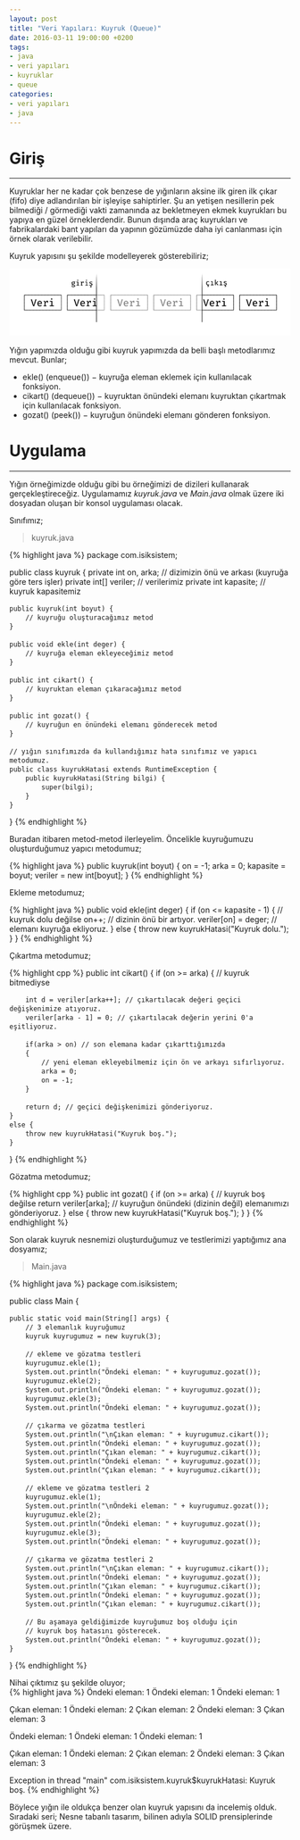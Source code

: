 ```yaml
---
layout: post
title: "Veri Yapıları: Kuyruk (Queue)"
date: 2016-03-11 19:00:00 +0200
tags:
- java
- veri yapıları
- kuyruklar
- queue
categories:
- veri yapıları
- java
---
```


# Giriş
---------

Kuyruklar her ne kadar çok benzese de yığınların aksine ilk giren ilk çıkar (fifo) diye adlandırılan bir işleyişe sahiptirler.
Şu an yetişen nesillerin pek bilmediği / görmediği vakti zamanında az bekletmeyen ekmek kuyrukları bu yapıya en güzel örneklerdendir.
Bunun dışında araç kuyrukları ve fabrikalardaki bant yapıları da yapının gözümüzde daha iyi canlanması için örnek olarak verilebilir.

Kuyruk yapısını şu şekilde modelleyerek gösterebiliriz;  

![Kuyruk Yapısı](/../resimler/kuyrukYapisi.png)

Yığın yapımızda olduğu gibi kuyruk yapımızda da belli başlı metodlarımız mevcut. Bunlar;  

- ekle() (enqueue()) − kuyruğa eleman eklemek için kullanılacak fonksiyon.  
- cikart() (dequeue()) − kuyruktan önündeki elemanı kuyruktan çıkartmak için kullanılacak fonksiyon.  
- gozat() (peek()) − kuyruğun önündeki elemanı gönderen fonksiyon.  

# Uygulama
------------

Yığın örneğimizde olduğu gibi bu örneğimizi de dizileri kullanarak gerçekleştireceğiz.
Uygulamamız *kuyruk.java* ve *Main.java* olmak üzere iki dosyadan oluşan bir konsol uygulaması olacak.

Sınıfımız;

> kuyruk.java  

{% highlight java %}
package com.isiksistem;

public class kuyruk {
    private int on, arka; // dizimizin önü ve arkası (kuyruğa göre ters işler)
    private int[] veriler; // verilerimiz
    private int kapasite; // kuyruk kapasitemiz

    public kuyruk(int boyut) {
        // kuyruğu oluşturacağımız metod
    }

    public void ekle(int deger) {
        // kuyruğa eleman ekleyeceğimiz metod
    }

    public int cikart() {
        // kuyruktan eleman çıkaracağımız metod
    }

    public int gozat() {
        // kuyruğun en önündeki elemanı gönderecek metod
    }

    // yığın sınıfımızda da kullandığımız hata sınıfımız ve yapıcı metodumuz.
    public class kuyrukHatasi extends RuntimeException {
        public kuyrukHatasi(String bilgi) {
            super(bilgi);
        }
    }
}
{% endhighlight %}

Buradan itibaren metod-metod ilerleyelim.
Öncelikle kuyruğumuzu oluşturduğumuz yapıcı metodumuz;  

{% highlight java %}
public kuyruk(int boyut) {
    on = -1;
    arka = 0;
    kapasite = boyut;
    veriler = new int[boyut];
}
{% endhighlight %}

Ekleme metodumuz;   

{% highlight java %}
public void ekle(int deger) {
    if (on <= kapasite - 1) { // kuyruk dolu değilse
        on++; // dizinin önü bir artıyor.
        veriler[on] = deger; // elemanı kuyruğa ekliyoruz.
    }
    else {
        throw new kuyrukHatasi("Kuyruk dolu.");
    }
}
{% endhighlight %}

Çıkartma metodumuz;

{% highlight cpp %}
public int cikart() {
    if (on >= arka) { // kuyruk bitmediyse

        int d = veriler[arka++]; // çıkartılacak değeri geçici değişkenimize atıyoruz.
        veriler[arka - 1] = 0; // çıkartılacak değerin yerini 0'a eşitliyoruz.

        if(arka > on) // son elemana kadar çıkarttığımızda
        {
            // yeni eleman ekleyebilmemiz için ön ve arkayı sıfırlıyoruz.
            arka = 0;
            on = -1;
        }

        return d; // geçici değişkenimizi gönderiyoruz.
    }
    else {
        throw new kuyrukHatasi("Kuyruk boş.");
    }
}
{% endhighlight %}

Gözatma metodumuz;

{% highlight cpp %}
public int gozat() {
    if (on >= arka) { // kuyruk boş değilse
        return veriler[arka]; // kuyruğun önündeki (dizinin değil) elemanımızı gönderiyoruz.
    }
    else {
        throw new kuyrukHatasi("Kuyruk boş.");
    }
}
{% endhighlight %}

Son olarak kuyruk nesnemizi oluşturduğumuz ve testlerimizi yaptığımız ana dosyamız;  

> Main.java  

{% highlight java %}
package com.isiksistem;

public class Main {

    public static void main(String[] args) {
        // 3 elemanlık kuyruğumuz
        kuyruk kuyrugumuz = new kuyruk(3);

        // ekleme ve gözatma testleri
        kuyrugumuz.ekle(1);
        System.out.println("Öndeki eleman: " + kuyrugumuz.gozat());
        kuyrugumuz.ekle(2);
        System.out.println("Öndeki eleman: " + kuyrugumuz.gozat());
        kuyrugumuz.ekle(3);
        System.out.println("Öndeki eleman: " + kuyrugumuz.gozat());

        // çıkarma ve gözatma testleri
        System.out.println("\nÇıkan eleman: " + kuyrugumuz.cikart());
        System.out.println("Öndeki eleman: " + kuyrugumuz.gozat());
        System.out.println("Çıkan eleman: " + kuyrugumuz.cikart());
        System.out.println("Öndeki eleman: " + kuyrugumuz.gozat());
        System.out.println("Çıkan eleman: " + kuyrugumuz.cikart());

        // ekleme ve gözatma testleri 2
        kuyrugumuz.ekle(1);
        System.out.println("\nÖndeki eleman: " + kuyrugumuz.gozat());
        kuyrugumuz.ekle(2);
        System.out.println("Öndeki eleman: " + kuyrugumuz.gozat());
        kuyrugumuz.ekle(3);
        System.out.println("Öndeki eleman: " + kuyrugumuz.gozat());

        // çıkarma ve gözatma testleri 2
        System.out.println("\nÇıkan eleman: " + kuyrugumuz.cikart());
        System.out.println("Öndeki eleman: " + kuyrugumuz.gozat());
        System.out.println("Çıkan eleman: " + kuyrugumuz.cikart());
        System.out.println("Öndeki eleman: " + kuyrugumuz.gozat());
        System.out.println("Çıkan eleman: " + kuyrugumuz.cikart());

        // Bu aşamaya geldiğimizde kuyruğumuz boş olduğu için
        // kuyruk boş hatasını gösterecek.
        System.out.println("Öndeki eleman: " + kuyrugumuz.gozat());
    }

}
{% endhighlight %}

Nihai çıktımız şu şekilde oluyor;  
{% highlight java %}
Öndeki eleman: 1
Öndeki eleman: 1
Öndeki eleman: 1

Çıkan eleman: 1
Öndeki eleman: 2
Çıkan eleman: 2
Öndeki eleman: 3
Çıkan eleman: 3

Öndeki eleman: 1
Öndeki eleman: 1
Öndeki eleman: 1

Çıkan eleman: 1
Öndeki eleman: 2
Çıkan eleman: 2
Öndeki eleman: 3
Çıkan eleman: 3

Exception in thread "main" com.isiksistem.kuyruk$kuyrukHatasi: Kuyruk boş.
{% endhighlight %}

Böylece yığın ile oldukça benzer olan kuyruk yapısını da incelemiş olduk.
Sıradaki seri; Nesne tabanlı tasarım, bilinen adıyla SOLID prensiplerinde görüşmek üzere.
